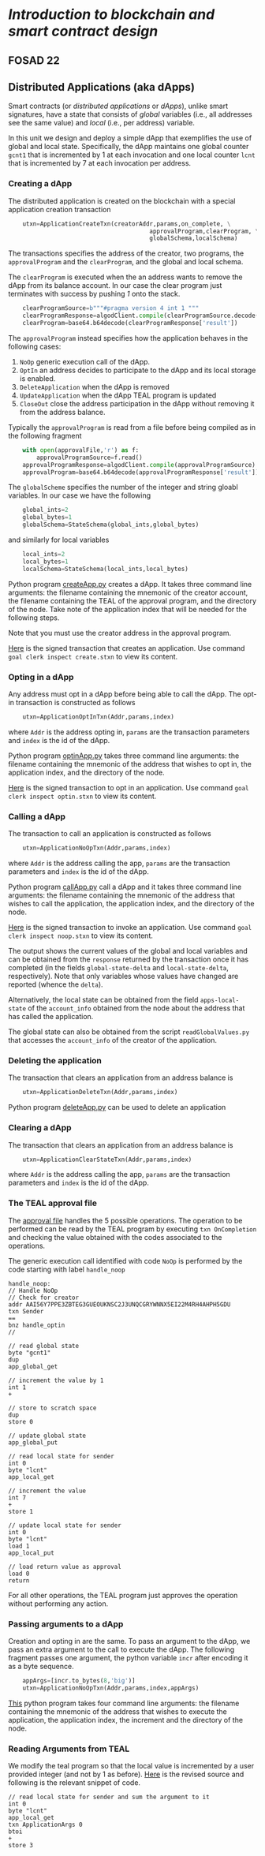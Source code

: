 # *Introduction to blockchain and smart contract design*
## FOSAD 22 ##

## Distributed Applications (aka dApps) ##

Smart contracts (or *distributed applications* or *dApps*), 
unlike smart signatures, have a state that consists of
*global* variables (i.e., all addresses see the same value) 
and *local* (i.e., per address) variable.

In this unit we design and deploy 
a simple dApp that exemplifies the use of global and local state.
Specifically, the dApp maintains one global counter 
```gcnt1```  that is incremented by 1 at each invocation
and one local counter 
```lcnt``` that is incremented by 7 at each invocation per address.

### Creating a dApp ###

The distributed application is created on the blockchain with a special 
application creation transaction

```python
    utxn=ApplicationCreateTxn(creatorAddr,params,on_complete, \
                                        approvalProgram,clearProgram, \
                                        globalSchema,localSchema)
```
The transactions specifies the address of the creator,
two programs, the ```approvalProgram``` and the ```clearProgram```, 
and the global and local schema.

The ```clearProgram``` is executed when the an address wants to remove
the dApp from its balance account.
In our case the clear program just terminates
with success by pushing *1* onto the stack.

```python
    clearProgramSource=b"""#pragma version 4 int 1 """
    clearProgramResponse=algodClient.compile(clearProgramSource.decode('utf-8'))
    clearProgram=base64.b64decode(clearProgramResponse['result'])
```

The ```approvalProgram``` instead specifies how the application behaves
in the following cases:

1. ```NoOp``` generic execution call of the dApp.
2. ```OptIn``` an address decides to participate to the dApp and its local
storage is enabled.
3. ```DeleteApplication``` when the dApp is removed
4. ```UpdateApplication``` when the dApp TEAL program is updated
5. ```CloseOut``` close the address participation in the dApp without
 removing it from the address balance.

Typically the ```approvalProgram``` is read from a file before being compiled as in the following fragment

```python
    with open(approvalFile,'r') as f:
        approvalProgramSource=f.read()
    approvalProgramResponse=algodClient.compile(approvalProgramSource)
    approvalProgram=base64.b64decode(approvalProgramResponse['result'])
```

The ```globalScheme``` specifies the number of the integer and string gloabl
variables. In our case we have the following

```python
    global_ints=2
    global_bytes=1
    globalSchema=StateSchema(global_ints,global_bytes)
```
and similarly for local variables

```python
    local_ints=2
    local_bytes=1
    localSchema=StateSchema(local_ints,local_bytes)
```

Python program [createApp.py](createApp.py) creates a dApp. 
It takes three command line arguments: 
the filename containing the mnemonic of the creator account,
the filename containing the TEAL of the approval program,
and the directory of the node.
Take note of the application index that will be needed for the following steps.

Note that you must use the creator address in the approval program. 

[Here](./TX/create.stxn) is the signed transaction that creates an application.
Use command ```goal clerk inspect create.stxn``` to view its content.

### Opting in a dApp ###
Any address must opt in a dApp before being able to call the dApp.
The opt-in transaction is constructed as follows

```python
    utxn=ApplicationOptInTxn(Addr,params,index)
```
where ```Addr``` is the address opting in, ```params``` are the transaction parameters
and ```index``` is the id of the dApp.

Python program [optinApp.py](optinApp.py) takes three command line arguments: 
the filename containing the mnemonic of the address that wishes to opt in, 
the application index, and the directory of the node.

[Here](./TX/optin.stxn) is the signed transaction to opt in an application.
Use command ```goal clerk inspect optin.stxn``` to view its content.

### Calling a dApp ###
The transaction to call an application is constructed as follows

```python
    utxn=ApplicationNoOpTxn(Addr,params,index)
```
where ```Addr``` is the address calling the app, 
```params``` are the transaction parameters
and ```index``` is the id of the dApp.

Python program [callApp.py](callApp.py) call a dApp and 
it takes three command line arguments: 
the filename containing the mnemonic of the address that wishes to call
the application, the application index, and the directory of the node.
    
[Here](./TX/noop.stxn) is the signed transaction to invoke an application.
Use command ```goal clerk inspect noop.stxn``` to view its content.

The output shows the current values of the global and local variables and
can be obtained from the ```response``` returned by the transaction once it 
has completed 
(in the fields ```global-state-delta``` and ```local-state-delta```, respectively).
Note that only variables whose values have changed are reported 
(whence the ```delta```).

Alternatively, the local state can be obtained from the field ```apps-local-state``` 
of the ```account_info``` obtained from the node about the address that has called the application.

The global state can also be obtained from the script ```readGlobalValues.py``` that accesses 
    the ```account_info``` of the creator of the application.

### Deleting the application ###

The transaction that clears an application from an address balance is 
```python
    utxn=ApplicationDeleteTxn(Addr,params,index)
```
Python program [deleteApp.py](deleteApp.py) can be used to delete an application

### Clearing a dApp ###

The transaction that clears an application from an address balance is 
```python
    utxn=ApplicationClearStateTxn(Addr,params,index)
```
where ```Addr``` is the address calling the app, 
```params``` are the transaction parameters
and ```index``` is the id of the dApp.


### The TEAL approval file ###

The [approval file](01-class.teal) handles the 5 possible operations.
The operation to be performed can be read by the TEAL program 
by executing ```txn OnCompletion``` and checking the
value obtained with the codes associated to the operations.

The generic execution call identified with code ```NoOp```
is performed by the code starting with label ```handle_noop```


```
handle_noop:
// Handle NoOp
// Check for creator
addr AAI56Y7PPE3ZBTEG3GUEOUKNSC2J3UNQCGRYWNNX5EI22M4RH4AHPH5GDU
txn Sender
==
bnz handle_optin
//

// read global state
byte "gcnt1"
dup
app_global_get

// increment the value by 1
int 1
+

// store to scratch space
dup
store 0

// update global state
app_global_put

// read local state for sender
int 0
byte "lcnt"
app_local_get

// increment the value
int 7
+
store 1

// update local state for sender
int 0
byte "lcnt"
load 1
app_local_put

// load return value as approval
load 0
return
```


For all other operations, the TEAL program just approves the operation without
performing any action.
    
### Passing arguments to a dApp ###

Creation and opting in are the same.
To pass an argument to the dApp, we pass an extra argument to the call to
execute the dApp. The following fragment passes one argument, the python variable
```incr``` after encoding it as a byte sequence.

```python
    appArgs=[incr.to_bytes(8,'big')]
    utxn=ApplicationNoOpTxn(Addr,params,index,appArgs)
```
[This](callIntArgApp.py) python program 
takes four command line arguments: 
the filename containing the mnemonic of the address that wishes to execute the application,
the application index, the increment and the directory of the node.

### Reading Arguments from TEAL ###

We modify the teal program so that the local value is incremented by a user provided 
integer (and not by 1 as before). [Here](02-class.teal) is the revised source and
following is the relevant snippet of code.

```
// read local state for sender and sum the argument to it
int 0
byte "lcnt"
app_local_get
txn ApplicationArgs 0
btoi
+
store 3
```


